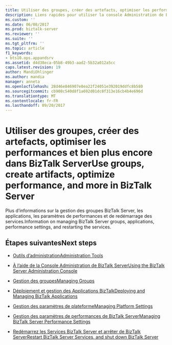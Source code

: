 ```yaml
---
title: Utiliser des groupes, créer des artefacts, optimiser les performances et bien plus encore dans BizTalk Server | Documents Microsoft
description: Liens rapides pour utiliser la console Administration de BizTalk, créer des groupes, déployer des applications, modifier les paramètres de performances et redémarrez les services BizTalk dans BizTalk Server
ms.custom: ''
ms.date: 06/08/2017
ms.prod: biztalk-server
ms.reviewer: ''
ms.suite: ''
ms.tgt_pltfrm: ''
ms.topic: article
f1_keywords:
- bts10.ops.appandsrv
ms.assetid: d4d38eca-05b8-49b3-aad2-5b32a012a5cc
caps.latest.revision: 19
author: MandiOhlinger
ms.author: mandia
manager: anneta
ms.openlocfilehash: 28d46e846907e0ea22f24051e392019ddfc8b580
ms.sourcegitcommit: cb908c540d8f1a692d01dc8f313e16cb4b4e696d
ms.translationtype: MT
ms.contentlocale: fr-FR
ms.lasthandoff: 09/20/2017
---
```

# <a name="use-groups-create-artifacts-optimize-performance-and-more-in-biztalk-server"></a><span data-ttu-id="2f94f-103">Utiliser des groupes, créer des artefacts, optimiser les performances et bien plus encore dans BizTalk Server</span><span class="sxs-lookup"><span data-stu-id="2f94f-103">Use groups, create artifacts, optimize performance, and more in BizTalk Server</span></span>
<span data-ttu-id="2f94f-104">Plus d’informations sur la gestion des groupes BizTalk Server, les applications, les paramètres de performances et de redémarrage des services.</span><span class="sxs-lookup"><span data-stu-id="2f94f-104">Information on managing BizTalk Server groups, applications, performance settings, and restarting the services.</span></span>  
  
## <a name="next-steps"></a><span data-ttu-id="2f94f-105">Étapes suivantes</span><span class="sxs-lookup"><span data-stu-id="2f94f-105">Next steps</span></span> 
  
-   [<span data-ttu-id="2f94f-106">Outils d’administration</span><span class="sxs-lookup"><span data-stu-id="2f94f-106">Administration Tools</span></span>](../core/administration-tools.md)   
  
-   [<span data-ttu-id="2f94f-107">À l’aide de la Console Administration de BizTalk Server</span><span class="sxs-lookup"><span data-stu-id="2f94f-107">Using the BizTalk Server Administration Console</span></span>](../core/using-the-biztalk-server-administration-console.md)  
  
-   [<span data-ttu-id="2f94f-108">Gestion des groupes</span><span class="sxs-lookup"><span data-stu-id="2f94f-108">Managing Groups</span></span>](../core/managing-groups.md)  
  
-   [<span data-ttu-id="2f94f-109">Déploiement et gestion des Applications BizTalk</span><span class="sxs-lookup"><span data-stu-id="2f94f-109">Deploying and Managing BizTalk Applications</span></span>](../core/deploying-and-managing-biztalk-applications.md)  
  
-   [<span data-ttu-id="2f94f-110">Gestion des paramètres de plateforme</span><span class="sxs-lookup"><span data-stu-id="2f94f-110">Managing Platform Settings</span></span>](../core/managing-platform-settings.md)  

- [<span data-ttu-id="2f94f-111">Gestion des paramètres de performances de BizTalk Server</span><span class="sxs-lookup"><span data-stu-id="2f94f-111">Managing BizTalk Server Performance Settings</span></span>](../core/managing-biztalk-server-performance-settings.md)  

-   [<span data-ttu-id="2f94f-112">Redémarrez les Services BizTalk Server et arrêter de BizTalk Server</span><span class="sxs-lookup"><span data-stu-id="2f94f-112">Restart BizTalk Server Services, and shut down BizTalk Server</span></span>](../core/how-to-start-stop-pause-resume-or-restart-biztalk-server-services.md)  

